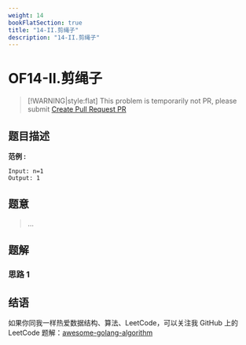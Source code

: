 ```yaml
---
weight: 14
bookFlatSection: true
title: "14-II.剪绳子"
description: "14-II.剪绳子"
---
```


# OF14-II.剪绳子

> \[!WARNING\|style:flat\] This problem is temporarily not PR, please submit [Create Pull Request PR](https://github.com/Golang-Solutions/awesome-golang-algorithm)

## 题目描述

**范例 :**

```text
Input: n=1
Output: 1
```

## 题意

> ...

## 题解

### 思路 1

## 结语

如果你同我一样热爱数据结构、算法、LeetCode，可以关注我 GitHub 上的 LeetCode 题解：[awesome-golang-algorithm](https://github.com/Golang-Solutions/awesome-golang-algorithm)

